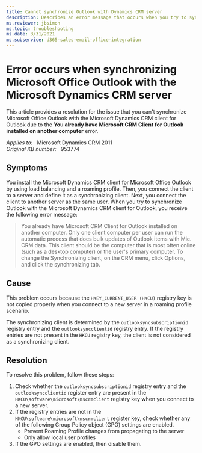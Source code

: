 ```yaml
---
title: Cannot synchronize Outlook with Dynamics CRM server
description: Describes an error message that occurs when you try to synchronize Microsoft Office Outlook with the Microsoft Dynamics CRM server.
ms.reviewer: jbsimon
ms.topic: troubleshooting
ms.date: 3/31/2021
ms.subservice: d365-sales-email-office-integration
---
```

# Error occurs when synchronizing Microsoft Office Outlook with the Microsoft Dynamics CRM server

This article provides a resolution for the issue that you can't synchronize Microsoft Office Outlook with the Microsoft Dynamics CRM client for Outlook due to the **You already have Microsoft CRM Client for Outlook installed on another computer** error.

_Applies to:_ &nbsp; Microsoft Dynamics CRM 2011  
_Original KB number:_ &nbsp; 953774

## Symptoms

You install the Microsoft Dynamics CRM client for Microsoft Office Outlook by using load balancing and a roaming profile. Then, you connect the client to a server and define it as a synchronizing client. Next, you connect the client to another server as the same user. When you try to synchronize Outlook with the Microsoft Dynamics CRM client for Outlook, you receive the following error message:

> You already have Microsoft CRM Client for Outlook installed on another computer. Only one client computer per user can run the automatic process that does bulk updates of Outlook items with Mic. CRM data. This client should be the computer that is most often online (such as a desktop computer) or the user's primary computer. To change the Synchronizing client, on the CRM menu, click Options, and click the synchronizing tab.

## Cause

This problem occurs because the `HKEY_CURRENT_USER (HKCU)` registry key is not copied properly when you connect to a new server in a roaming profile scenario.

The synchronizing client is determined by the `outlooksyncsubscriptionid` registry entry and the `outlooksyncclientid` registry entry. If the registry entries are not present in the `HKCU` registry key, the client is not considered as a synchronizing client.

## Resolution

To resolve this problem, follow these steps:

1. Check whether the `outlooksyncsubscriptionid` registry entry and the `outlooksyncclientid` register entry are present in the `HKCU\software\microsoft\mscrmclient` registry key when you connect to a new server.
2. If the registry entries are not in the `HKCU\software\microsoft\mscrmclient` register key, check whether any of the following Group Policy object (GPO) settings are enabled.
   - Prevent Roaming Profile changes from propagating to the server
   - Only allow local user profiles
3. If the GPO settings are enabled, then disable them.
